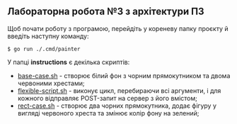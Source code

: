 Лабораторна робота №3 з архітектури ПЗ
---
Щоб почати роботу з програмою, перейдіть у кореневу папку проєкту й введіть наступну команду:
```
$ go run ./.cmd/painter
```
У папці **instructions** є декілька скриптів:

- [base-case.sh](https://github.com/BbIXOD/architecture-lab-3/blob/main/instructions/base-case.sh) - створює білий фон з чорним прямокутником та двома червоними хрестами;
- [flexible-script.sh](https://github.com/BbIXOD/architecture-lab-3/blob/main/instructions/flexible-script.sh) - виконує цикл, перебираючи всі аргументи, і для кожного відправляє POST-запит на сервер з його вмістом;
- [rect-case.sh](https://github.com/BbIXOD/architecture-lab-3/blob/main/instructions/rect-case.sh) - створює два чорних прямокутника, додає фігуру у вигляді червоного хреста та змінює колір фону на зелений;

